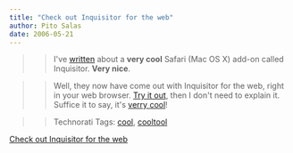 ```yaml
---
title: "Check out Inquisitor for the web"
author: Pito Salas
date: 2006-05-21
---
```



>>

>> I've [written](</weblogs/archives/000920.php>) about a **very cool** Safari
(Mac OS X) add-on called Inquisitor. **Very nice**.

>>

>> Well, they now have come out with Inquisitor for the web, right in your web
browser. [Try it out](<http://www.inquisitorx.com/beta/>), then I don't need
to explain it. Suffice it to say, it's [verry
cool](<http://www.inquisitorx.com/beta/>)!

>>

>> Technorati Tags: [cool](<http://www.technorati.com/tag/cool>),
[cooltool](<http://www.technorati.com/tag/cooltool>)


[Check out Inquisitor for the web](None)
